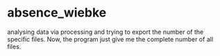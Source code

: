 # absence_wiebke
analysing data via processing and trying to export the number of the specific files. 
Now, the program just give me the complete number of all files.
